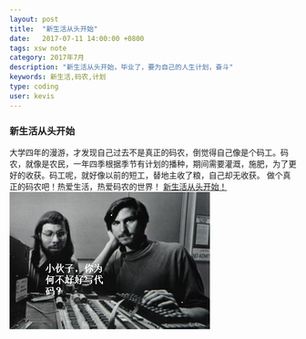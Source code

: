 ```yaml
---
layout: post
title:  "新生活从头开始"
date:   2017-07-11 14:00:00 +0800
tags: xsw note
category: 2017年7月
description: "新生活从头开始，毕业了，要为自己的人生计划，奋斗"
keywords: 新生活,码农,计划
type: coding
user: kevis
---
```


### 新生活从头开始


   大学四年的漫游，才发现自己过去不是真正的码农，倒觉得自己像是个码工。码农，就像是农民，一年四季根据季节有计划的播种，期间需要灌溉，施肥，为了更好的收获。码工呢，就好像以前的短工，替地主收了粮，自己却无收获。
   做个真正的码农吧！热爱生活，热爱码农的世界！
  [新生活从头开始！](https://www.douban.com/people/159738069/)
 ![小伙子，你为何不好好写代码？](/images/coding.jpg) 


